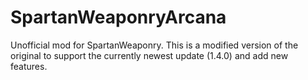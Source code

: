 # SpartanWeaponryArcana
Unofficial mod for SpartanWeaponry. This is a modified version of the original to support the currently newest update (1.4.0) and add new features.

